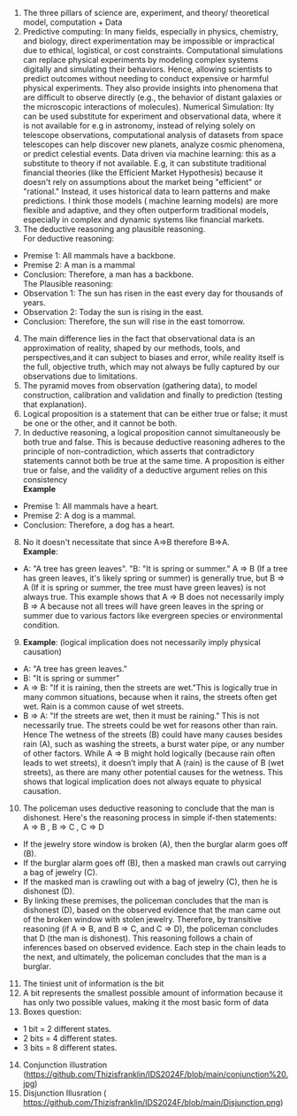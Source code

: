 1)  The three pillars of science are, experiment, and theory/ theoretical model, computation + Data
2)  Predictive computing: In many fields, especially in physics, chemistry, and biology, direct experimentation may be impossible or impractical due to ethical, logistical, or cost constraints. Computational simulations can replace physical experiments by modeling complex systems digitally and simulating their behaviors. Hence, allowing scientists to predict outcomes without needing to conduct expensive or harmful physical experiments. They also provide insights into phenomena that are difficult to observe directly (e.g., the behavior of distant galaxies or the microscopic interactions of molecules).
Numerical Simulation: Ity can be used substitute for experiment and observational data, where it is not available for e.g in astronomy, instead of relying solely on telescope observations, computational analysis of datasets from space telescopes can help discover new planets, analyze cosmic phenomena, or predict celestial events.
Data driven via machine learning: this as a substitute to theory if not available. E.g, it can substitute traditional financial theories (like the Efficient Market Hypothesis) because it doesn't rely on assumptions about the market being "efficient" or "rational." Instead, it uses historical data to learn patterns and make predictions. I think those models ( machine learning models) are more flexible and adaptive, and they often outperform traditional models, especially in complex and dynamic systems like financial markets.
3) The deductive reasoning ang plausible reasoning.  
   For deductive reasoning:  
+   Premise 1: All mammals have a backbone.  
+    Premise 2: A man is a mammal  
+    Conclusion: Therefore, a man has a backbone.  
   The Plausible reasoning:  
+    Observation 1: The sun has risen in the east every day for thousands of years.
+    Observation 2: Today the sun is rising in the east.
+    Conclusion: Therefore, the sun will rise in the east tomorrow.  
4)  The main difference lies in the fact that observational data is an approximation of reality, shaped by our methods, tools, and perspectives,and it can subject to biases and error, while reality itself is the full, objective truth, which may not always be fully captured by our observations due to limitations.
5) The pyramid moves from observation (gathering data), to model construction, calibration and validation and finally to prediction (testing that explanation).    
6) Logical proposition is a statement that can be either true or false; it must be one or the other, and it cannot be both.
7) In deductive reasoning, a logical proposition cannot simultaneously be both true and false. This is because deductive reasoning adheres to the principle of non-contradiction, which asserts that contradictory statements cannot both be true at the same time. A proposition is either true or false, and the validity of a deductive argument relies on this consistency  
**Example**  
+  Premise 1: All mammals have a heart.
+  Premise 2: A dog is a mammal.
+  Conclusion: Therefore, a dog has a heart.  
  8) No it doesn't necessitate that since A⇒B therefore B⇒A.    
    **Example**:
   +  A: "A tree has green leaves". "B: "It is spring or summer."  A ⇒ B (If a tree has green leaves, it's likely spring or summer) is generally true, but B ⇒ A (If it is spring or summer, the tree must have green leaves) is not always true. This example shows that A ⇒ B does not necessarily imply B ⇒ A because not all trees will have green leaves in the spring or summer due to various factors like evergreen species or environmental condition.   
9) **Example**: (logical implication does not necessarily imply physical causation)
+ A: "A tree has green leaves."  
+ B: "It is spring or summer"  
+ A ⇒ B: "If it is raining, then the streets are wet."This is logically true in many common situations, because when it rains, the streets often get wet. Rain is a common cause of wet streets.
+ B ⇒ A: "If the streets are wet, then it must be raining."
This is not necessarily true. The streets could be wet for reasons other than rain. Hence The wetness of the streets (B) could have many causes besides rain (A), such as washing the streets, a burst water pipe, or any number of other factors. While A ⇒ B might hold logically (because rain often leads to wet streets), it doesn’t imply that A (rain) is the cause of B (wet streets), as there are many other potential causes for the wetness. This shows that logical implication does not always equate to physical causation.  
10) The policeman uses deductive reasoning to conclude that the man is dishonest. Here's the reasoning process in simple if-then statements:  
  A ⇒ B ,  B ⇒ C , C ⇒ D
+ If the jewelry store window is broken (A), then the burglar alarm goes off (B).
+ If the burglar alarm goes off (B), then a masked man crawls out carrying a bag of jewelry (C).
+ If the masked man is crawling out with a bag of jewelry (C), then he is dishonest (D).
+ By linking these premises, the policeman concludes that the man is dishonest (D), based on the observed evidence that the man came out of the broken window with stolen jewelry. Therefore, by transitive reasoning (if A ⇒ B, and B ⇒ C, and C ⇒ D), the policeman concludes that D (the man is dishonest). This reasoning follows a chain of inferences based on observed evidence. Each step in the chain leads to the next, and ultimately, the policeman concludes that the man is a burglar.  
11) The tiniest unit of information is the bit  
12) A bit represents the smallest possible amount of information because it has only two possible values, making it the most basic form of data  
13) Boxes question:  
+ 1 bit = 2 different states.
+ 2 bits = 4 different states.
+ 3 bits = 8 different states.
14) Conjunction illustration (https://github.com/Thizisfranklin/IDS2024F/blob/main/conjunction%20.jpg)  
15) Disjunction Illusration  ( https://github.com/Thizisfranklin/IDS2024F/blob/main/Disjunction.png)  

